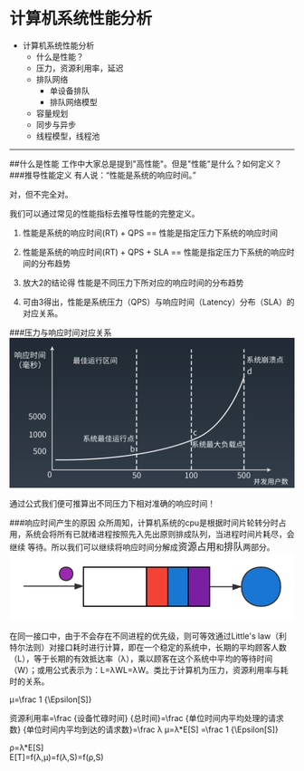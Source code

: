 # 计算机系统性能分析
* 计算机系统性能分析
    * 什么是性能？
    * 压力，资源利用率，延迟
    * 排队网络
      * 单设备排队
      * 排队网络模型
    * 容量规划
    * 同步与异步
    * 线程模型，线程池
------

##什么是性能
工作中大家总是提到"高性能"。但是"性能"是什么？如何定义？
###推导性能定义
有人说：“性能是系统的响应时间。”

对，但不完全对。

我们可以通过常见的性能指标去推导性能的完整定义。

1. 性能是系统的响应时间(RT) + QPS == 性能是指定压力下系统的响应时间

2. 性能是系统的响应时间(RT) + QPS + SLA == 性能是指定压力下系统的响应时间的分布趋势

3. 放大2的结论得 性能是不同压力下所对应的响应时间的分布趋势

4. 可由3得出，性能是系统压力（QPS）与响应时间（Latency）分布（SLA）的对应关系。


###压力与响应时间对应关系
![](imgs/响应时间与压力的关系.png)

通过公式我们便可推算出不同压力下相对准确的响应时间！


###响应时间产生的原因
众所周知，计算机系统的cpu是根据时间片轮转分时占用，系统会将所有已就绪进程按照先入先出原则排成队列，当进程时间片耗尽，会继续
等待。所以我们可以继续将响应时间分解成<big>资源占用</big>和<big>排队</big>两部分。
![](imgs/排队.jpg)

在同一接口中，由于不会存在不同进程的优先级，则可等效通过Little's law（利特尔法则）对接口耗时进行计算，即在一个稳定的系统中，长期的平均顾客人数（L），等于长期的有效抵达率（λ），乘以顾客在这个系统中平均的等待时间（W）；或用公式表示为：﻿L=λWL=λW﻿。类比于计算机为压力，资源利用率与耗时的关系。






μ=\frac 1 {\Epsilon[S]}

资源利用率=\frac {设备忙碌时间} {总时间}=\frac {单位时间内平均处理的请求数} {单位时间内平均到达的请求数}=\frac λ μ=λ*E[S]
=\frac 1 {\Epsilon[S]}

ρ=λ*E[S]  
E[T]=f(λ,μ)=f(λ,S)=f(ρ,S)

